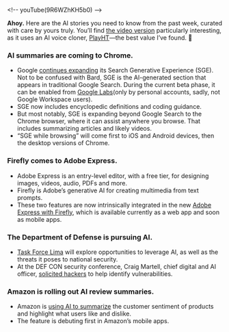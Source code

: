 
\<!-- youTube(9R6WZhKH5b0) --\>

**Ahoy.** Here are the AI stories you need to know from the past week, curated with care by yours truly. You’ll find [the video version](https://www.youtube.com/watch?v=9R6WZhKH5b0) particularly interesting, as it uses an AI voice cloner, [PlayHT](https://www.play.ht/?via=william-nutt)—the best value I’ve found. 🦾

### AI summaries are coming to Chrome.
- Google [continues expanding](https://blog.google/products/search/google-search-generative-ai-learning-features/) its Search Generative Experience (SGE). Not to be confused with Bard, SGE is the AI-generated section that appears in traditional Google Search. During the current beta phase, it can be enabled from [Google Labs](https://labs.google/)(only by personal accounts, sadly, not Google Workspace users).
- SGE now includes encyclopedic definitions and coding guidance.
- But most notably, SGE is expanding beyond Google Search to the Chrome browser, where it can assist anywhere you browse. That includes summarizing articles and likely videos.
- “SGE while browsing” will come first to iOS and Android devices, then the desktop versions of Chrome.

### Firefly comes to Adobe Express.
- Adobe Express is an entry-level editor, with a free tier, for designing images, videos, audio, PDFs and more.
- Firefly is Adobe’s generative AI for creating multimedia from text prompts.
- These two features are now intrinsically integrated in the new [Adobe Express with Firefly](https://www.adobe.com/express/), which is available currently as a web app and soon as mobile apps.

### The Department of Defense is pursuing AI.
- [Task Force Lima](https://www.popsci.com/technology/dod-generative-ai-task-force/) will explore opportunities to leverage AI, as well as the threats it poses to national security.
- At the DEF CON security conference, Craig Martell, chief digital and AI officer, [solicited hackers](https://venturebeat.com/ai/us-dod-ai-chief-on-llms-i-need-hackers-to-tell-us-how-this-stuff-breaks/) to help identify vulnerabilities.

### Amazon is rolling out AI review summaries.
- Amazon is [using AI to summarize](https://www.theverge.com/2023/8/14/23831391/amazon-review-summaries-generative-ai) the customer sentiment of products and highlight what users like and dislike.
- The feature is debuting first in Amazon’s mobile apps.